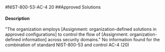 #NIST-800-53-AC-4 20
##Approved Solutions
#### Description
"The organization employs [Assignment: organization-defined solutions in approved configurations] to control the flow of [Assignment: organization-defined information] across security domains."
No information found for the combination of standard NIST-800-53 and control AC-4 (20)
